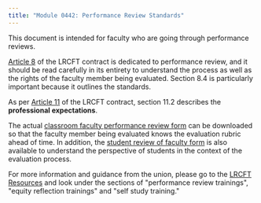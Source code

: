 ```yaml
---
title: "Module 0442: Performance Review Standards"
---
```


This document is intended for faculty who are going through performance reviews. 

[Article 8](https://www.lrcft.org/wp-content/uploads/2023/08/Article-8-Performance-Review.pdf) of the LRCFT contract is dedicated to performance review, and it should be read carefully in its entirety to understand the process as well as the rights of the faculty member being evaluated. Section 8.4 is particularly important because it outlines the standards. 

As per [Article 11](https://www.lrcft.org/wp-content/uploads/2023/08/Article-11-Professional-Expectations-and-Development-Opportunities.pdf) of the LRCFT contract, section 11.2 describes the **professional expectations**. 

The actual [classroom faculty performance review form](https://employees.losrios.edu/lrccd/employee/doc/hr/performance-reviews/faculty-classroom.pdf) can be downloaded so that the faculty member being evaluated knows the evaluation rubric ahead of time. In addition, the [student review of faculty form](https://employees.losrios.edu/lrccd/employee/doc/hr/performance-reviews/p-sr1.docx) is also available to understand the perspective of students in the context of the evaluation process.

For more information and guidance from the union, please go to the [LRCFT Resources](https://www.lrcft.org/resources-faculty/) and look under the sections of "performance review trainings", "equity reflection trainings" and "self study training." 
